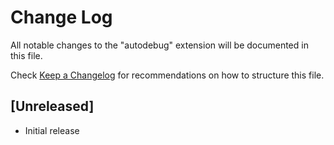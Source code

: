 # Change Log

All notable changes to the "autodebug" extension will be documented in this file.

Check [Keep a Changelog](http://keepachangelog.com/) for recommendations on how to structure this file.

## [Unreleased]

- Initial release